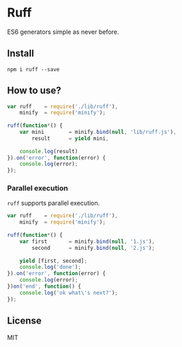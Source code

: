 # Ruff

ES6 generators simple as never before.

## Install

```
npm i ruff --save
```

## How to use?

```js
var ruff    = require('./lib/ruff'),
    minify  = require('minify');
    
ruff(function*() {
    var mini        = minify.bind(null, 'lib/ruff.js'),
        result      = yield mini,
    
    console.log(result)
}).on('error', function(error) {
    console.log(error);
});
```
### Parallel execution

`ruff` supports parallel execution.

```js
var ruff    = require('./lib/ruff'),
    minify  = require('minify');
    
ruff(function*() {
    var first       = minify.bind(null, '1.js'),
        second      = minify.bind(null, '2.js');
        
    yield [first, second];
    console.log('done');
}).on('error', function(error) {
    console.log(error);
})on('end', function() {
    console.log('ok what\'s next?');
});
```

## License

MIT
